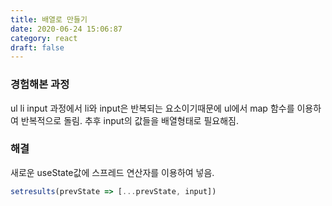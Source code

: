 ```yaml
---
title: 배열로 만들기
date: 2020-06-24 15:06:87
category: react
draft: false
---
```


### 경험해본 과정

ul li input 과정에서 li와 input은 반복되는 요소이기때문에 ul에서 map 함수를 이용하여 반복적으로 돌림.
추후 input의 값들을 배열형태로 필요해짐.

### 해결

새로운 useState값에 스프레드 연산자를 이용하여 넣음.

```javascript
setresults(prevState => [...prevState, input])
```
